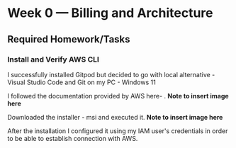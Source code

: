 # Week 0 — Billing and Architecture

## Required Homework/Tasks ##
### Install and Verify AWS CLI

I successfully installed Gitpod but decided to go with local alternative - Visual Studio Code and Git on my PC - Windows 11

I followed the documentation provided by AWS here- <a AWS CLI Installation on WIndows="https://docs.aws.amazon.com/cli/latest/userguide/getting-started-install.html"></a>.
**Note to insert image here**

Downloaded the installer - msi and executed it.
**Note to insert image here**

After the installation I configured it using my IAM user's credentials in order to be able to establish connection with AWS.
